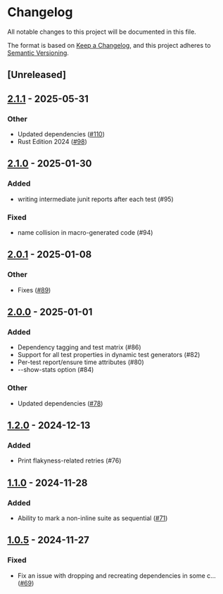 # Changelog

All notable changes to this project will be documented in this file.

The format is based on [Keep a Changelog](https://keepachangelog.com/en/1.0.0/),
and this project adheres to [Semantic Versioning](https://semver.org/spec/v2.0.0.html).

## [Unreleased]

## [2.1.1](https://github.com/vigoo/test-r/compare/test-r-v2.1.0...test-r-v2.1.1) - 2025-05-31

### Other

- Updated dependencies ([#110](https://github.com/vigoo/test-r/pull/110))
- Rust Edition 2024 ([#98](https://github.com/vigoo/test-r/pull/98))

## [2.1.0](https://github.com/vigoo/test-r/compare/test-r-v2.0.1...test-r-v2.1.0) - 2025-01-30

### Added

- writing intermediate junit reports after each test (#95)

### Fixed

- name collision in macro-generated code (#94)

## [2.0.1](https://github.com/vigoo/test-r/compare/test-r-v2.0.0...test-r-v2.0.1) - 2025-01-08

### Other

- Fixes ([#89](https://github.com/vigoo/test-r/pull/89))

## [2.0.0](https://github.com/vigoo/test-r/compare/test-r-v1.2.0...test-r-v2.0.0) - 2025-01-01

### Added

- Dependency tagging and test matrix (#86)
- Support for all test properties in dynamic test generators (#82)
- Per-test report/ensure time attributes (#80)
- --show-stats option (#84)

### Other

- Updated dependencies ([#78](https://github.com/vigoo/test-r/pull/78))

## [1.2.0](https://github.com/vigoo/test-r/compare/test-r-v1.1.0...test-r-v1.2.0) - 2024-12-13

### Added

- Print flakyness-related retries (#76)

## [1.1.0](https://github.com/vigoo/test-r/compare/test-r-v1.0.5...test-r-v1.1.0) - 2024-11-28

### Added

- Ability to mark a non-inline suite as sequential ([#71](https://github.com/vigoo/test-r/pull/71))

## [1.0.5](https://github.com/vigoo/test-r/compare/test-r-v1.0.4...test-r-v1.0.5) - 2024-11-27

### Fixed

- Fix an issue with dropping and recreating dependencies in some c… ([#69](https://github.com/vigoo/test-r/pull/69))
